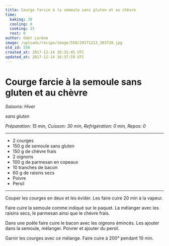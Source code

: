 ```yaml
---
title: Courge farcie à la semoule sans gluten et au chèvre
time:
  baking: 30
  cooling: 0
  cooking: 15
  rest: 0
author: Odet Lorène
image: /uploads/recipe/image/558/20171213_203728.jpg
old_id: 558
created_at: 2017-12-14 16:31:45 UTC
updated_at: 2017-12-14 16:37:59 UTC
---
```


# Courge farcie à la semoule sans gluten et au chèvre

_Saisons: Hiver_

_sans gluten_

_Préparation: 15 min, Cuisson: 30 min, Refrigération: 0 min, Repos: 0_

---

- 2 courges
- 150 g de semoule sans gluten
- 150 g de chèvre frais
- 2 oignons
- 100 g de parmesan en copeaux
- 10 tranches de bacon
- 60 g de raisins secs
- Poivre
- Persil

---

Couper les courges en deux et les évider. Les faire cuire 20 min à la vapeur.

Faire cuire la semoule comme indiqué sur le paquet. La mélanger avec les raisins secs, le parmesan ainsi que le chèvre frais.

Dans une poêle faire cuire le bacon avec les oignons émincés. Les ajouter dans la semoule, mélanger. Poivrer et ajouter du persil.

Garnir les courges avec ce mélange. Faire cuire à 200° pendant 10 min.
